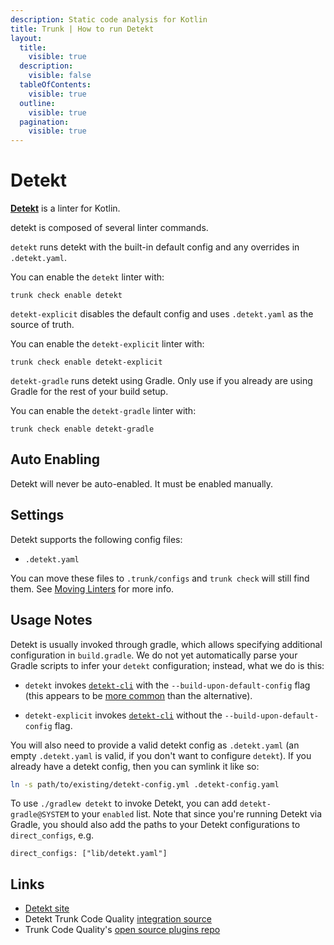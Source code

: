 ```yaml
---
description: Static code analysis for Kotlin
title: Trunk | How to run Detekt
layout:
  title:
    visible: true
  description:
    visible: false
  tableOfContents:
    visible: true
  outline:
    visible: true
  pagination:
    visible: true
---
```


# Detekt

[**Detekt**](https://github.com/detekt/detekt) is a linter for Kotlin.


detekt is composed of several linter commands.
    
`detekt` runs detekt with the built-in default config and any overrides in `.detekt.yaml`.

You can enable the `detekt` linter with:

```shell
trunk check enable detekt
```

`detekt-explicit` disables the default config and uses `.detekt.yaml` as the source of truth.

You can enable the `detekt-explicit` linter with:

```shell
trunk check enable detekt-explicit
```

`detekt-gradle` runs detekt using Gradle. Only use if you already are using Gradle for the rest of your build setup.

You can enable the `detekt-gradle` linter with:

```shell
trunk check enable detekt-gradle
```


## Auto Enabling

Detekt will never be auto-enabled. It must be enabled manually.

## Settings

Detekt supports the following config files:
* `.detekt.yaml`

You can move these files to `.trunk/configs` and `trunk check` will still find them. See [Moving Linters](../configure-linters.md#moving-linters) for more info.


## Usage Notes

Detekt is usually invoked through gradle, which allows specifying additional configuration in `build.gradle`. We do not yet automatically parse your Gradle scripts to infer your `detekt` configuration; instead, what we do is this:

* `detekt` invokes [`detekt-cli`](https://detekt.github.io/detekt/cli.html) with the `--build-upon-default-config` flag (this appears to be [more common](https://cs.github.com/?q=%2FbuildUponDefaultConfig.*%28true%29%2F+detekt) than the alternative).

* `detekt-explicit` invokes [`detekt-cli`](https://detekt.github.io/detekt/cli.html) without the `--build-upon-default-config` flag.

You will also need to provide a valid detekt config as `.detekt.yaml` (an empty `.detekt.yaml` is valid, if you don't want to configure `detekt`). If you already have a detekt config, then you can symlink it like so:

```bash
ln -s path/to/existing/detekt-config.yml .detekt-config.yaml
```
To use `./gradlew detekt` to invoke Detekt, you can add `detekt-gradle@SYSTEM` to your `enabled` list. Note that since you're running Detekt via Gradle, you should also add the paths to your Detekt configurations to `direct_configs`, e.g.

```undefined
direct_configs: ["lib/detekt.yaml"]
```




## Links

- [Detekt site](https://github.com/detekt/detekt)
- Detekt Trunk Code Quality [integration source](https://github.com/trunk-io/plugins/tree/main/linters/detekt)
- Trunk Code Quality's [open source plugins repo](https://github.com/trunk-io/plugins/tree/main)
